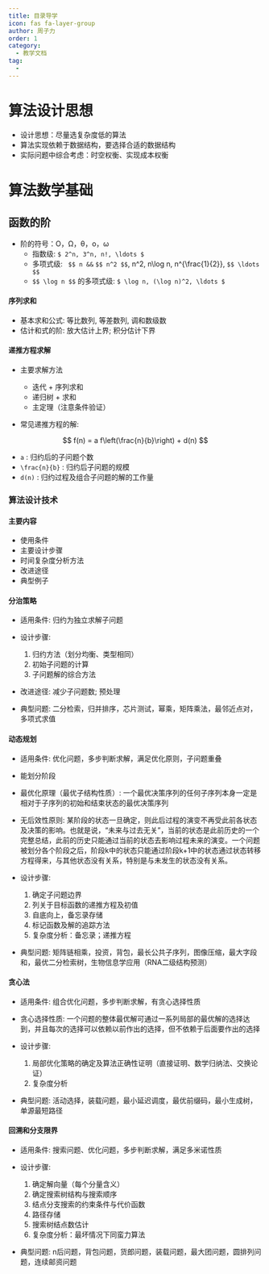 ```yaml
---
title: 目录导学
icon: fas fa-layer-group
author: 周子力
order: 1
category:
  - 教学文档
tag:
  - 
---
```


# 算法设计思想
- 设计思想：尽量选复杂度低的算法
- 算法实现依赖于数据结构，要选择合适的数据结构
- 实际问题中综合考虑：时空权衡、实现成本权衡
# 算法数学基础
## 函数的阶
- 阶的符号：O，Ω，θ，o，ω
  - 指数级:  ` $ 2^n, 3^n, n!, \ldots $ ` 
  - 多项式级: ` $$ n &&` `$$ n^2 $$`, n^2, n\log n, n^{\frac{1}{2}}, `$$ \ldots $$`
  -  `$$ \log n $$`  的多项式级:  `$ \log n, (\log n)^2, \ldots $` 

#### 序列求和

- 基本求和公式: 等比数列, 等差数列, 调和数级数
- 估计和式的阶: 放大估计上界; 积分估计下界

#### 递推方程求解

- 主要求解方法

  - 迭代 + 序列求和
  - 递归树 + 求和
  - 主定理（注意条件验证）

- 常见递推方程的解:

$$
  f(n) = a f\left(\frac{n}{b}\right) + d(n)
$$ 

  -  ` a ` : 归约后的子问题个数
  -  ` \frac{n}{b} ` : 归约后子问题的规模
  -  ` d(n) ` : 归约过程及组合子问题的解的工作量
### 算法设计技术

#### 主要内容

- 使用条件
- 主要设计步骤
- 时间复杂度分析方法
- 改进途径
- 典型例子

#### 分治策略

- 适用条件: 归约为独立求解子问题
- 设计步骤:

  1. 归约方法（划分均衡、类型相同）
  2. 初始子问题的计算
  3. 子问题解的综合方法

- 改进途径: 减少子问题数; 预处理
- 典型问题: 二分检索，归并排序，芯片测试，幂乘，矩阵乘法，最邻近点对，多项式求值
#### 动态规划

- 适用条件: 优化问题，多步判断求解，满足优化原则，子问题重叠
- 能划分阶段
- 最优化原理（最优子结构性质）: 一个最优决策序列的任何子序列本身一定是相对于子序列的初始和结束状态的最优决策序列
- 无后效性原则: 某阶段的状态一旦确定，则此后过程的演变不再受此前各状态及决策的影响。也就是说，“未来与过去无关”，当前的状态是此前历史的一个完整总结，此前的历史只能通过当前的状态去影响过程未来的演变。一个问题被划分各个阶段之后，阶段k中的状态只能通过阶段k+1中的状态通过状态转移方程得来，与其他状态没有关系，特别是与未发生的状态没有关系。

- 设计步骤:

  1. 确定子问题边界
  2. 列关于目标函数的递推方程及初值
  3. 自底向上，备忘录存储
  4. 标记函数及解的追踪方法
  5. 复杂度分析：备忘录；递推方程

- 典型问题: 矩阵链相乘，投资，背包，最长公共子序列，图像压缩，最大字段和，最优二分检索树，生物信息学应用（RNA二级结构预测）

#### 贪心法
- 适用条件: 组合优化问题，多步判断求解，有贪心选择性质
- 贪心选择性质: 一个问题的整体最优解可通过一系列局部的最优解的选择达到，并且每次的选择可以依赖以前作出的选择，但不依赖于后面要作出的选择
- 设计步骤:

  1. 局部优化策略的确定及算法正确性证明（直接证明、数学归纳法、交换论证）
  2. 复杂度分析
- 典型问题: 活动选择，装载问题，最小延迟调度，最优前缀码，最小生成树，单源最短路径

#### 回溯和分支限界
- 适用条件: 搜索问题、优化问题，多步判断求解，满足多米诺性质
- 设计步骤:

  1. 确定解向量（每个分量含义）
  2. 确定搜索树结构与搜索顺序
  3. 结点分支搜索的约束条件与代价函数
  4. 路径存储
  5. 搜索树结点数估计
  6. 复杂度分析：最坏情况下同蛮力算法
- 典型问题: n后问题，背包问题，货郎问题，装载问题，最大团问题，圆排列问题，连续邮资问题
